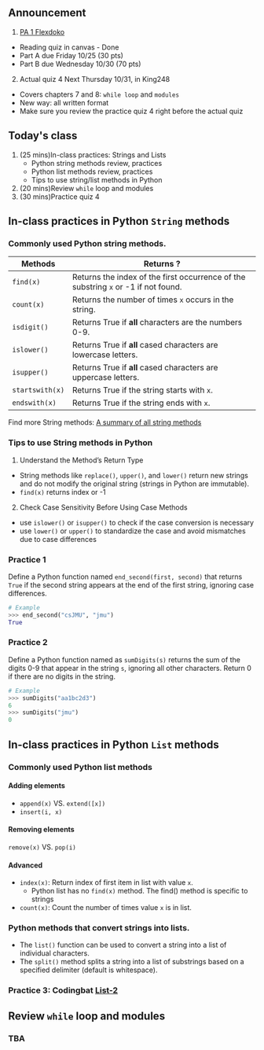 ## Announcement
1. [PA 1 Flexdoko](https://w3.cs.jmu.edu/cs149/f24/pa/pa1/)
- Reading quiz in canvas - Done
- Part A due Friday 10/25 (30 pts)
- Part B due Wednesday 10/30 (70 pts)
2. Actual quiz 4 Next Thursday 10/31, in King248
- Covers chapters 7 and 8: `while loop` and `modules`
- New way: all written format
- Make sure you review the practice quiz 4 right before the actual quiz


## Today's class
1. (25 mins)In-class practices: Strings and Lists
   - Python string methods review, practices
   - Python list methods review, practices
   - Tips to use string/list methods in Python
2. (20 mins)Review `while` loop and modules
3. (30 mins)Practice quiz 4


## In-class practices in Python `String` methods

### Commonly used Python string methods.

| Methods	      | Returns ?	|
| -----------     | --------------- |
|`find(x)`   | Returns the index of the first occurrence of the substring `x` or -1 if not found. |
|`count(x)`  | Returns the number of times `x` occurs in the string. |
|`isdigit()` | Returns True if **all** characters are the numbers 0-9.|
|`islower()` | Returns True if **all** cased characters are lowercase letters.|
|`isupper()` | Returns True if **all** cased characters are uppercase letters.|
|`startswith(x)` | Returns True if the string starts with `x`.|
|`endswith(x)` | Returns True if the string ends with `x`.|

Find more String methods: [A summary of all string methods](https://docs.python.org/3/library/stdtypes.html#string-methods)

### Tips to use String methods in Python
1. Understand the Method’s Return Type
- String methods like `replace()`, `upper()`, and `lower()` return new strings and do not modify the original string (strings in Python are immutable).
- `find(x)` returns index or -1
2. Check Case Sensitivity Before Using Case Methods
- use `islower()` or `isupper()` to check if the case conversion is necessary
- use `lower()` or `upper()` to standardize the case and avoid mismatches due to case differences

### Practice 1
Define a Python function named `end_second(first, second)` that returns `True` if the second string appears at the end of the first string, ignoring case differences.

```py
# Example
>>> end_second("csJMU", "jmu")
True
```

### Practice 2
Define a Python function named as `sumDigits(s)` returns the sum of the digits 0-9 that appear in the string `s`, ignoring all other characters. Return 0 if there are no digits in the string.

```py
# Example
>>> sumDigits("aa1bc2d3")
6
>>> sumDigits("jmu")
0
```

## In-class practices in Python `List` methods

### Commonly used Python list methods
#### Adding elements
- `append(x)` VS. `extend([x])`
- `insert(i, x)`
#### Removing elements
`remove(x)` VS. `pop(i)`
#### Advanced
- `index(x)`: Return index of first item in list with value `x`.
  - Python list has no `find(x)` method. The find() method is specific to strings
- `count(x)`: Count the number of times value `x` is in list.

### Python methods that convert strings into lists.
- The `list()` function can be used to convert a string into a list of individual characters.
- The `split()` method splits a string into a list of substrings based on a specified delimiter (default is whitespace).

### Practice 3: Codingbat [List-2](https://codingbat.com/python/List-2)

## Review `while` loop and modules

### TBA
